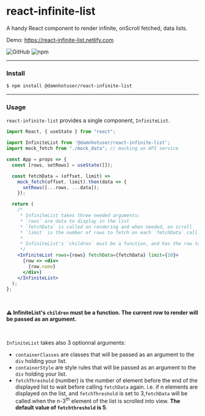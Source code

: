 # react-infinite-list
A handy React component to render infinite, onScroll fetched, data lists.

Demo: https://react-infinite-list.netlify.com

![GitHub](https://img.shields.io/github/license/mdubourg001/react-infinite-list.svg)
![npm](https://img.shields.io/npm/v/@damnhotuser/react-infinite-list.svg)

___

### Install

```sh
$ npm install @damnhotuser/react-infinite-list
```

___ 

### Usage

`react-infinite-list` provides a single component, `InfiniteList`. 

```jsx
import React, { useState } from "react";

import InfiniteList from '@damnhotuser/react-infinite-list';
import mock_fetch from "./mock_data"; // mocking an API service

const App = props => {
  const [rows, setRows] = useState([]);

  const fetchData = (offset, limit) =>
    mock_fetch(offset, limit).then(data => {  
      setRows([...rows, ...data]);
    });

  return (
    /* 
     * InfiniteList takes three needed arguments:
     * `rows` are data to display in the list
     * `fetchData` is called on rendering and when needed, on scroll
     * `limit` is the number of rows to fetch on each `fetchData` call
     * 
     * InfiniteList's `children` must be a function, and has the row to render passed as an argument 
     */
    <InfiniteList rows={rows} fetchData={fetchData} limit={10}>
      {row => <div>
        {row.name}
      </div>}
    </InfiniteList>
  );
};

```
<br>

**⚠️ InfiniteList's `children` must be a function. The current row to render will be passed as an argument.**

<br>

`InfiniteList` takes also 3 optionnal arguments:
- `containerClasses` are classes that will be passed as an argument to the `div` holding your list.
- `containerStyle` are style rules that will be passed as an argument to the `div` holding your list.
- `fetchThreshold` (number) is the number of element before the end of the displayed list to wait before calling `fetchData` again. i.e. if n elements are displayed on the list, and `fetchThreshold` is set to 3,`fetchData` will be called when the n-3<sup>th</sup> element of the list is scrolled into view. **The default value of `fetchthreshold` is 5**.    
